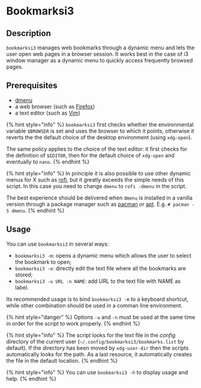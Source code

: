 # Bookmarksi3

## Description

`bookmarksi3` manages web bookmarks through a dynamic menu and lets the user open web pages in a browser session. It works best in the case of i3 window manager as a dynamic menu to quickly access  frequently browsed pages.

## Prerequisites

* [dmenu](https://tools.suckless.org/dmenu/)
* a web browser \(such as [Firefox](https://www.mozilla.org/en-US/firefox/)\)
* a text editor \(such as [Vim](https://www.vim.org/)\)

{% hint style="info" %}
`bookmarksi3` first checks whether the environmental variable `$BROWSER` is set and uses the browser to which it points, otherwise it reverts the the default choice of the desktop environment \(using `xdg-open`\).

The same policy applies to the choice of the text editor: it first checks for the definition of `$EDITOR`, then for the default choice of `xdg-open` and eventually to `nano`.
{% endhint %}

{% hint style="info" %}
In principle it is also possible to use other dynamic menus for X such as [rofi](https://github.com/davatorium/rofi), but it greatly exceeds the simple needs of this script. In this case you need to change `dmenu` to `rofi -dmenu` in the script.

The best experience should be delivered when `dmenu` is installed in a vanilla version through a package manager such as [pacman](https://www.archlinux.org/pacman/) or [apt](https://wiki.debian.org/Apt). E.g. `# pacman -S dmenu`.
{% endhint %}

## Usage

You can use `bookmarksi3` in several ways:

* `bookmarksi3 -m`: opens a dynamic menu which allows the user to select the bookmark to open;
* `bookmarksi3 -e`: directly edit the text file where all the bookmarks are stored;
* `bookmarksi3 -u URL -n NAME`: add URL to the text file with NAME as label.

Its recommended usage is to bind `bookmarksi3 -m` to a keyboard shortcut, while other combination should be used in a comman line environment.

{% hint style="danger" %}
Options `-u` and `-n` must be used at the same time in order for the script to work properly.
{% endhint %}

{% hint style="info" %}
The script looks for the text file in the _config_ directory of the current user \(`~/.config/bookmarksi3/bookmarks.list` by default\). If the directory has been moved by `xdg-user-dir` then the scripts automatically looks for the path. As a last resource, it automatically creates the file in the default location.
{% endhint %}

{% hint style="info" %}
You can use `bookmarksi3 -h` to display usage and help.
{% endhint %}

